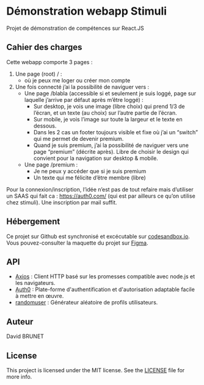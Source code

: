 # Démonstration webapp Stimuli

Projet de démonstration de compétences sur React.JS

## Cahier des charges

Cette webapp comporte 3 pages :

1. Une page (root) / : 
    - où je peux me loger ou créer mon compte
2. Une fois connecté j’ai la possibilité de naviguer vers :
    - Une page /blabla (accessible si et seulement je suis loggé, page sur laquelle j’arrive par défaut après m’être loggé) :
      - Sur desktop, je vois une image (libre choix) qui prend 1/3 de l’écran, et un texte (au choix) sur l’autre partie de l’écran.
      - Sur mobile, je vois l’image sur toute la largeur et le texte en dessous.
      - Dans les 2 cas un footer toujours visible et fixe où j’ai un “switch” qui me permet de devenir premium.
      - Quand je suis premium, j’ai la possibilité de naviguer vers une page “premium” (décrite après). Libre de choisir le design qui convient pour la navigation sur desktop & mobile.
    - Une page /premium :
      - Je ne peux y accéder que si je suis premium
      - Un texte qui me félicite d’être membre (libre)


Pour la connexion/inscription, l’idée n’est pas de tout refaire mais d’utiliser un SAAS qui fait ca : https://auth0.com/ (qui est par ailleurs ce qu’on utilise chez stimuli). Une inscription par mail suffit.

## Hébergement

Ce projet sur Github est synchronisé et excécutable sur [codesandbox.io](https://bb1kpb-3000.preview.csb.app/).
Vous pouvez-consulter la maquette du projet sur [Figma](https://www.figma.com/file/XV3IMdUHX0evggp32diLta/DemoStimuli?node-id=0%3A1&t=DLtUn17QCwQmpDrt-1).

## API

- [Axios](https://axios-http.com/fr/docs/intro) : Client HTTP basé sur les promesses compatible avec node.js et les navigateurs.
- [Auth0](https://auth0.com) : Plate-forme d'authentification et d'autorisation adaptable facile à mettre en œuvre.
- [randomuser](https://randomuser.me/) : Générateur aléatoire de profils utilisateurs.


## Auteur

David BRUNET

## License

This project is licensed under the MIT license. See the [LICENSE](../LICENSE) file for more info.
